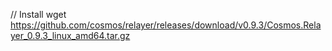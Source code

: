 // Install
wget https://github.com/cosmos/relayer/releases/download/v0.9.3/Cosmos.Relayer_0.9.3_linux_amd64.tar.gz
